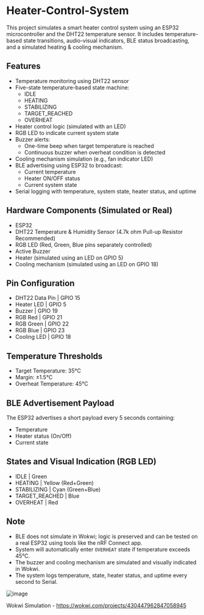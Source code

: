 # Heater-Control-System

This project simulates a smart heater control system using an ESP32 microcontroller and the DHT22 temperature sensor. It includes temperature-based state transitions, audio-visual indicators, BLE status broadcasting, and a simulated heating & cooling mechanism.

## Features

- Temperature monitoring using DHT22 sensor
- Five-state temperature-based state machine:
  - IDLE
  - HEATING
  - STABILIZING
  - TARGET_REACHED
  - OVERHEAT
- Heater control logic (simulated with an LED)
- RGB LED to indicate current system state
- Buzzer alerts:
  - One-time beep when target temperature is reached
  - Continuous buzzer when overheat condition is detected
- Cooling mechanism simulation (e.g., fan indicator LED)
- BLE advertising using ESP32 to broadcast:
  - Current temperature
  - Heater ON/OFF status
  - Current system state
- Serial logging with temperature, system state, heater status, and uptime

## Hardware Components (Simulated or Real)

- ESP32
- DHT22 Temperature & Humidity Sensor (4.7k ohm Pull-up Resistor Recommended)
- RGB LED (Red, Green, Blue pins separately controlled)
- Active Buzzer
- Heater (simulated using an LED on GPIO 5)
- Cooling mechanism (simulated using an LED on GPIO 18)

## Pin Configuration

- DHT22 Data Pin   | GPIO 15 
- Heater LED       | GPIO 5  
- Buzzer           | GPIO 19 
- RGB Red          | GPIO 21 
- RGB Green        | GPIO 22 
- RGB Blue         | GPIO 23 
- Cooling LED      | GPIO 18 

## Temperature Thresholds

- Target Temperature: 35°C
- Margin: ±1.5°C
- Overheat Temperature: 45°C

## BLE Advertisement Payload

The ESP32 advertises a short payload every 5 seconds containing:
- Temperature
- Heater status (On/Off)
- Current state


## States and Visual Indication (RGB LED)

- IDLE             | Green           
- HEATING          | Yellow (Red+Green) 
- STABILIZING      | Cyan (Green+Blue)  
- TARGET_REACHED   | Blue            
- OVERHEAT         | Red             

## Note

- BLE does not simulate in Wokwi; logic is preserved and can be tested on a real ESP32 using tools like the nRF Connect app.
- System will automatically enter `OVERHEAT` state if temperature exceeds 45°C.
- The buzzer and cooling mechanism are simulated and visually indicated in Wokwi.
- The system logs temperature, state, heater status, and uptime every second to Serial.


![image](https://github.com/user-attachments/assets/826675a9-5d96-4aa1-9560-5fea51a6a790)

Wokwi Simulation - 
https://wokwi.com/projects/430447962847058945

